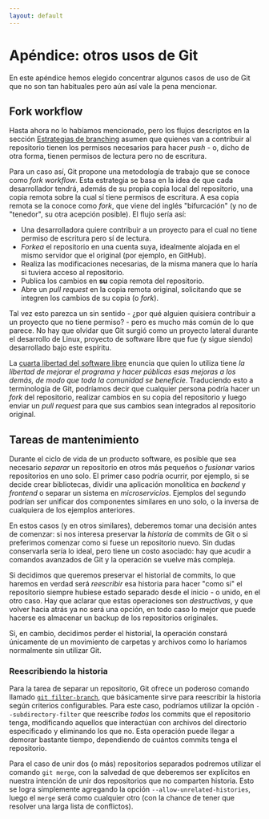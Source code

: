 ```yaml
---
layout: default
---
```


# Apéndice: otros usos de Git

En este apéndice hemos elegido concentrar algunos casos de uso de Git que no son tan habituales pero aún así vale la pena mencionar.

## Fork workflow

Hasta ahora no lo habíamos mencionado, pero los flujos descriptos en la sección [Estrategias de branching](./estrategias-branching.md) asumen que quienes van a contribuir al repositorio tienen los permisos necesarios para hacer _push_ - o, dicho de otra forma, tienen permisos de lectura pero no de escritura. 

Para un caso así, Git propone una metodología de trabajo que se conoce como _fork workflow_. Esta estrategia se basa en la idea de que cada desarrollador tendrá, además de su propia copia local del repositorio, una copia remota sobre la cual sí tiene permisos de escritura. A esa copia remota se la conoce como _fork_, que viene del inglés "bifurcación" (y no de "tenedor", su otra acepción posible). El flujo sería así:

* Una desarrolladora quiere contribuir a un proyecto para el cual no tiene permiso de escritura pero sí de lectura.
* _Forkea_ el repositorio en una cuenta suya, idealmente alojada en el mismo servidor que el original (por ejemplo, en GitHub).
* Realiza las modificaciones necesarias, de la misma manera que lo haría si tuviera acceso al repositorio.
* Publica los cambios en **su** copia remota del repositorio.
* Abre un _pull request_ en la copia remota original, solicitando que se integren los cambios de su copia (o _fork_).

Tal vez esto parezca un sin sentido - ¿por qué alguien quisiera contribuir a un proyecto que no tiene permiso? - pero es mucho más común de lo que parece. No hay que olvidar que Git surgió como un proyecto lateral durante el desarrollo de Linux, proyecto de software libre que fue (y sigue siendo) desarrollado bajo este espíritu.

La [cuarta libertad del software libre](https://es.wikipedia.org/wiki/Software_libre#Las_cuatro_libertades_del_software_libre) enuncia que quien lo utiliza tiene _la libertad de mejorar el programa y hacer públicas esas mejoras a los demás, de modo que toda la comunidad se beneficie_. Traduciendo esto a terminología de Git, podríamos decir que cualquier persona podría hacer un _fork_ del repositorio, realizar cambios en su copia del repositorio y luego enviar un _pull request_ para que sus cambios sean integrados al repositorio original.

## Tareas de mantenimiento

Durante el ciclo de vida de un producto software, es posible que sea necesario _separar_ un repositorio en otros más pequeños o _fusionar_ varios repositorios en uno solo. El primer caso podría ocurrir, por ejemplo, si se decide crear bibliotecas, dividir una aplicación monolítica en _backend_ y _frontend_ o separar un sistema en _microservicios_. Ejemplos del segundo podrían ser unificar dos componentes similares en uno solo, o la inversa de cualquiera de los ejemplos anteriores.

En estos casos (y en otros similares), deberemos tomar una decisión antes de comenzar: si nos interesa preservar la _historia_ de commits de Git o si preferimos comenzar como si fuese un repositorio nuevo. Sin dudas conservarla sería lo ideal, pero tiene un costo asociado: hay que acudir a comandos avanzados de Git y la operación se vuelve más compleja. 

Si decidimos que queremos preservar el historial de commits, lo que haremos en verdad será _reescribir_ esa historia para hacer "como si" el repositorio siempre hubiese estado separado desde el inicio - o unido, en el otro caso. Hay que aclarar que estas operaciones son _destructivas_, y que volver hacia atrás ya no será una opción, en todo caso lo mejor que puede hacerse es almacenar un backup de los repositorios originales. 

Si, en cambio, decidimos perder el historial, la operación constará únicamente de un movimiento de carpetas y archivos como lo haríamos normalmente sin utilizar Git.

### Reescribiendo la historia

Para la tarea de separar un repositorio, Git ofrece un poderoso comando llamado [`git filter-branch`](https://git-scm.com/docs/git-filter-branch), que básicamente sirve para reescribir la historia según criterios configurables. Para este caso, podríamos utilizar la opción `--subdirectory-filter` que reescribe _todos_ los commits que el repositorio tenga, modificando aquellos que interactúan con archivos del directorio especificado y eliminando los que no. Esta operación puede llegar a demorar bastante tiempo, dependiendo de cuántos commits tenga el repositorio.

Para el caso de unir dos (o más) repositorios separados podremos utilizar el comando `git merge`, con la salvedad de que deberemos ser explícitos en nuestra intención de unir dos repositorios que no comparten historia. Esto se logra simplemente agregando la opción `--allow-unrelated-histories`, luego el `merge` será como cualquier otro (con la chance de tener que resolver una larga lista de conflictos).
